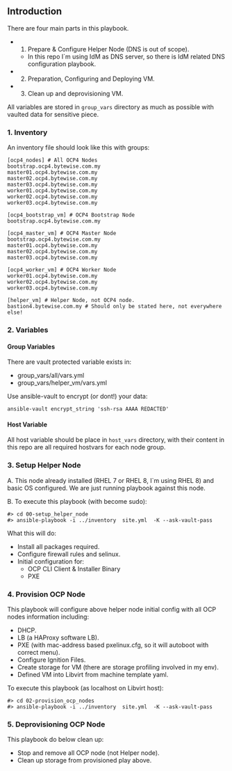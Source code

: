 ## Introduction

There are four main parts in this playbook.

  * 1. Prepare & Configure Helper Node (DNS is out of scope).  
      * In this repo I`m using IdM as DNS server, so there is IdM related DNS configuration playbook.      
  * 2. Preparation, Configuring and Deploying VM.
  * 3. Clean up and deprovisioning VM.

All variables are stored in `group_vars` directory as much as possible with vaulted data for sensitive piece.

### 1. Inventory

An inventory file should look like this with groups:
```
[ocp4_nodes] # All OCP4 Nodes
bootstrap.ocp4.bytewise.com.my
master01.ocp4.bytewise.com.my
master02.ocp4.bytewise.com.my
master03.ocp4.bytewise.com.my
worker01.ocp4.bytewise.com.my
worker02.ocp4.bytewise.com.my
worker03.ocp4.bytewise.com.my

[ocp4_bootstrap_vm] # OCP4 Bootstrap Node
bootstrap.ocp4.bytewise.com.my

[ocp4_master_vm] # OCP4 Master Node
bootstrap.ocp4.bytewise.com.my
master01.ocp4.bytewise.com.my
master02.ocp4.bytewise.com.my
master03.ocp4.bytewise.com.my

[ocp4_worker_vm] # OCP4 Worker Node 
worker01.ocp4.bytewise.com.my
worker02.ocp4.bytewise.com.my
worker03.ocp4.bytewise.com.my

[helper_vm] # Helper Node, not OCP4 node.
bastion4.bytewise.com.my # Should only be stated here, not everywhere else!
```

### 2. Variables

#### Group Variables
There are vault protected variable exists in:

* group_vars/all/vars.yml
* group_vars/helper_vm/vars.yml

Use ansible-vault to encrypt (or dont!) your data:

```
ansible-vault encrypt_string 'ssh-rsa AAAA REDACTED'
```

#### Host Variable
All host variable should be place in `host_vars` directory, with their content in this repo are all required hostvars for each node group.



### 3. Setup Helper Node

A. This node already installed (RHEL 7 or RHEL 8, I`m using RHEL 8) and basic OS configured. We are just running playbook against this node.

B. To execute this playbook (with become sudo):
```
#> cd 00-setup_helper_node
#> ansible-playbook -i ../inventory  site.yml  -K --ask-vault-pass
```

What this will do:
* Install all packages required.
* Configure firewall rules and selinux.
* Initial configuration for:
  * OCP CLI Client & Installer Binary
  * PXE 



### 4. Provision OCP Node

This playbook will configure above helper node initial config with all OCP nodes information including:

* DHCP.
* LB (a HAProxy software LB).
* PXE (with mac-address based pxelinux.cfg, so it will autoboot with correct menu).
* Configure Ignition Files.
* Create storage for VM (there are storage profiling involved in my env).
* Defined VM into Libvirt from machine template yaml.


To execute this playbook (as localhost on Libvirt host):

```
#> cd 02-provision_ocp_nodes
#> ansible-playbook -i ../inventory  site.yml  -K --ask-vault-pass
```


### 5. Deprovisioning OCP Node

This playbook do below clean up:
* Stop and remove all OCP node (not Helper node).
* Clean up storage from provisioned play above.